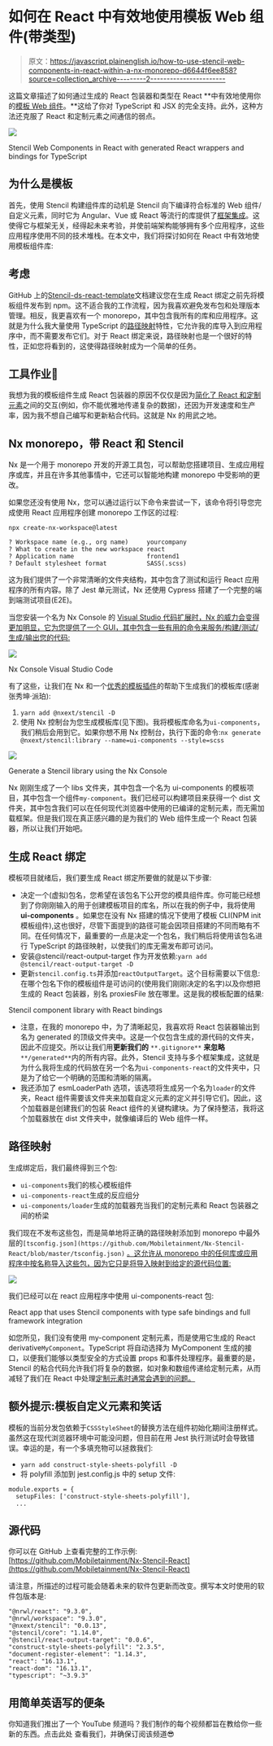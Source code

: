 # 如何在 React 中有效地使用模板 Web 组件(带类型)

> 原文：<https://javascript.plainenglish.io/how-to-use-stencil-web-components-in-react-within-a-nx-monorepo-d6644f6ee858?source=collection_archive---------2----------------------->

这篇文章描述了如何通过生成的 React 包装器和类型在 React **中有效地使用你的[模板 Web 组件](https://stenciljs.com/)。**这给了你对 TypeScript 和 JSX 的完全支持。此外，这种方法还克服了 React 和定制元素之间通信的弱点。

![](img/8ac2d85248c7c275d04ba21c26b68d90.png)

Stencil Web Components in React with generated React wrappers and bindings for TypeScript

## 为什么是模板

首先，使用 Stencil 构建组件库的动机是 Stencil 向下编译符合标准的 Web 组件/自定义元素，同时它为 Angular、Vue 或 React 等流行的库提供了[框架集成](https://stenciljs.com/docs/overview)。这使得它与框架无关，经得起未来考验，并使前端架构能够拥有多个应用程序，这些应用程序使用不同的技术堆栈。在本文中，我们将探讨如何在 React 中有效地使用模板组件库:

## 考虑

GitHub 上的[Stencil-ds-react-template](https://github.com/ionic-team/stencil-ds-react-template)文档建议您在生成 React 绑定之前先将模板组件发布到 npm。这不适合我的工作流程，因为我喜欢避免发布包和处理版本管理。相反，我更喜欢有一个 monorepo，其中包含我所有的库和应用程序。这就是为什么我大量使用 TypeScript 的[路径映射](https://www.typescriptlang.org/docs/handbook/module-resolution.html)特性，它允许我的库导入到应用程序中，而不需要发布它们。对于 React 绑定来说，路径映射也是一个很好的特性，正如您将看到的，这使得路径映射成为一个简单的任务。

## 工具作业🚀

我想为我的模板组件生成 React 包装器的原因不仅仅是因为[简化了 React 和定制元素](https://custom-elements-everywhere.com/)之间的交互(例如，你不能优雅地传递复杂的数据)，还因为开发速度和生产率，因为我不想自己编写和更新粘合代码。这就是 Nx 的用武之地。

## Nx monorepo，带 React 和 Stencil ️

Nx 是一个用于 monorepo 开发的开源工具包，可以帮助您搭建项目、生成应用程序或库，并且在许多其他事情中，它还可以智能地构建 monorepo 中受影响的更改。

如果您还没有使用 Nx，您可以通过运行以下命令来尝试一下，该命令将引导您完成使用 React 应用程序创建 monorepo 工作区的过程:

```
npx create-nx-workspace@latest

? Workspace name (e.g., org name)     yourcompany
? What to create in the new workspace react
? Application name                    frontend1
? Default stylesheet format           SASS(.scss) 
```

这为我们提供了一个非常清晰的文件夹结构，其中包含了测试和运行 React 应用程序的所有内容。除了 Jest 单元测试，Nx 还使用 Cypress 搭建了一个完整的端到端测试项目(E2E)。

当您安装一个名为 Nx Console 的 [Visual Studio 代码扩展时，Nx 的威力会变得更加明显，它为您提供了一个 GUI，其中包含一些有用的命令来服务/构建/测试/生成/输出您的代码:](https://marketplace.visualstudio.com/items?itemName=nrwl.angular-console)

![](img/fe982d8f3bfdf05aa61916bd03eb5f55.png)

Nx Console Visual Studio Code

有了这些，让我们在 Nx 和一个[优秀的模板插件](https://github.com/DominikPieper/nx-extensions)的帮助下生成我们的模板库(感谢张秀坤·派珀):

1.  `yarn add @nxext/stencil -D`
2.  使用 Nx 控制台为您生成模板库(见下图)。我将模板库命名为`ui-components`，我们稍后会用到它。如果你想不用 Nx 控制台，执行下面的命令:`nx generate @nxext/stencil:library --name=ui-components --style=scss`

![](img/ccfb5c8c65fc6adc142f4047ab2a8a8e.png)

Generate a Stencil library using the Nx Console

Nx 刚刚生成了一个 libs 文件夹，其中包含一个名为 ui-components 的模板项目，其中包含一个组件`my-component`。我们已经可以构建项目来获得一个 dist 文件夹，其中包含我们可以在任何现代浏览器中使用的已编译的定制元素，而无需加载框架。但是我们现在真正感兴趣的是为我们的 Web 组件生成一个 React 包装器，所以让我们开始吧。

## 生成 React 绑定

模板项目就绪后，我们要生成 React 绑定所要做的就是以下步骤:

*   决定一个(虚拟)包名，您希望在该包名下公开您的模具组件库。你可能已经想到了你刚刚输入的用于创建模板项目的库名，所以在我的例子中，我将使用 **ui-components** 。如果您在没有 Nx 搭建的情况下使用了模板 CLI(NPM init 模板组件),这也很好，尽管下面提到的路径可能会因项目搭建的不同而略有不同。在任何情况下，最重要的一点是决定一个包名，我们稍后将使用该包名进行 TypeScript 的路径映射，以使我们的库无需发布即可访问。
*   安装@stencil/react-output-target 作为开发依赖:`yarn add @stencil/react-output-target -D`
*   更新`stencil.config.ts`并添加`reactOutputTarget`。这个目标需要以下信息:在哪个包名下你的模板组件是可访问的(使用我们刚刚决定的名字)以及你想把生成的 React 包装器，别名 proxiesFile 放在哪里。这是我的模板配置的结果:

Stencil component library with React bindings

*   注意，在我的 monorepo 中，为了清晰起见，我喜欢将 React 包装器输出到名为 generated 的顶级文件夹中。这是一个仅包含生成的源代码的文件夹，因此不应提交。所以让我们用**更新我们的** `**.gitignore**` **来忽略** `**/generated**`内的所有内容。此外，Stencil 支持与多个框架集成，这就是为什么我将生成的代码放在另一个名为`ui-components-react`的文件夹中，只是为了给它一个明确的范围和清晰的隔离。
*   我还添加了 esmLoaderPath 选项，该选项将生成另一个名为`loader`的文件夹，React 组件需要该文件夹来加载自定义元素的定义并引导它们。因此，这个加载器是创建我们的包装 React 组件的关键构建块。为了保持整洁，我将这个加载器放在 dist 文件夹中，就像编译后的 Web 组件一样。

## 路径映射

生成绑定后，我们最终得到三个包:

*   `ui-components`我们的核心模板组件
*   `ui-components-react`生成的反应组分
*   `ui-components/loader`生成的加载器充当我们的定制元素和 React 包装器之间的桥梁

我们现在不发布这些包，而是简单地将正确的路径映射添加到 monorepo 中最外层的`[tsconfig.json](https://github.com/Mobiletainment/Nx-Stencil-React/blob/master/tsconfig.json)` [。这允许从 monorepo 中的任何库或应用程序中按名称导入这些包，因为它只是将导入映射到给定的源代码位置:](https://github.com/Mobiletainment/Nx-Stencil-React/blob/master/tsconfig.json)

![](img/44cfd20f0c9eb9662bdfdca545f6f8ca.png)

我们已经可以在 react 应用程序中使用 ui-components-react 包:

React app that uses Stencil components with type safe bindings and full framework integration

如您所见，我们没有使用 my-component 定制元素，而是使用它生成的 React derivative`MyComponent`。TypeScript 将自动选择为 MyComponent 生成的接口，以便我们能够以类型安全的方式设置 props 和事件处理程序。最重要的是，Stencil 的粘合代码允许我们将复杂的数据，如对象和数组传递给定制元素，从而减轻了我们在 React 中处理[定制元素时通常会遇到的问题。](https://custom-elements-everywhere.com/libraries/react/results/results.html)

## 额外提示:模板自定义元素和笑话

模板的当前分发包依赖于`CSSStyleSheet`的替换方法在组件初始化期间注册样式。虽然这在现代浏览器环境中可能没问题，但目前在用 Jest 执行测试时会导致错误。幸运的是，有一个多填充物可以拯救我们:

*   `yarn add construct-style-sheets-polyfill -D`
*   将 polyfill 添加到 jest.config.js 中的 setup 文件:

```
module.exports = {
  setupFiles: ['construct-style-sheets-polyfill'],
  ...
```

## 源代码

你可以在 GitHub 上查看完整的工作示例:[https://github.com/Mobiletainment/Nx-Stencil-React](https://github.com/Mobiletainment/Nx-Stencil-React)

请注意，所描述的过程可能会随着未来的软件包更新而改变。撰写本文时使用的软件包版本是:

```
"@nrwl/react": "9.3.0",
"@nrwl/workspace": "9.3.0",
"@nxext/stencil": "0.0.13",
"@stencil/core": "1.14.0",
"@stencil/react-output-target": "0.0.6",
"construct-style-sheets-polyfill": "2.3.5",
"document-register-element": "1.14.3",
"react": "16.13.1",
"react-dom": "16.13.1",
"typescript": "~3.9.3"
```

## **用简单英语写的便条**

你知道我们推出了一个 YouTube 频道吗？我们制作的每个视频都旨在教给你一些新的东西。点击此处 查看我们，并确保订阅该频道😎